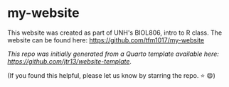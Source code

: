 # my-website

This website was created as part of UNH's BIOL806, intro to R class. 
The website can be found here: https://github.com/tfm1017/my-website

*This repo was initially generated from a Quarto template available here: https://github.com/jtr13/website-template.*

(If you found this helpful, please let us know by starring the repo. ⭐ 😄)

